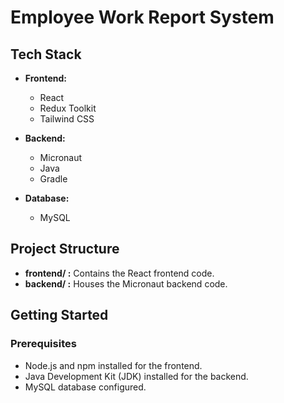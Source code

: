 # Employee Work Report System

## Tech Stack
- **Frontend:**
  - React
  - Redux Toolkit
  - Tailwind CSS

- **Backend:**
  - Micronaut
  - Java
  - Gradle

- **Database:**
  - MySQL

## Project Structure

- **frontend/ :** Contains the React frontend code.
- **backend/ :** Houses the Micronaut backend code.

## Getting Started

### Prerequisites
- Node.js and npm installed for the frontend.
- Java Development Kit (JDK) installed for the backend.
- MySQL database configured.
